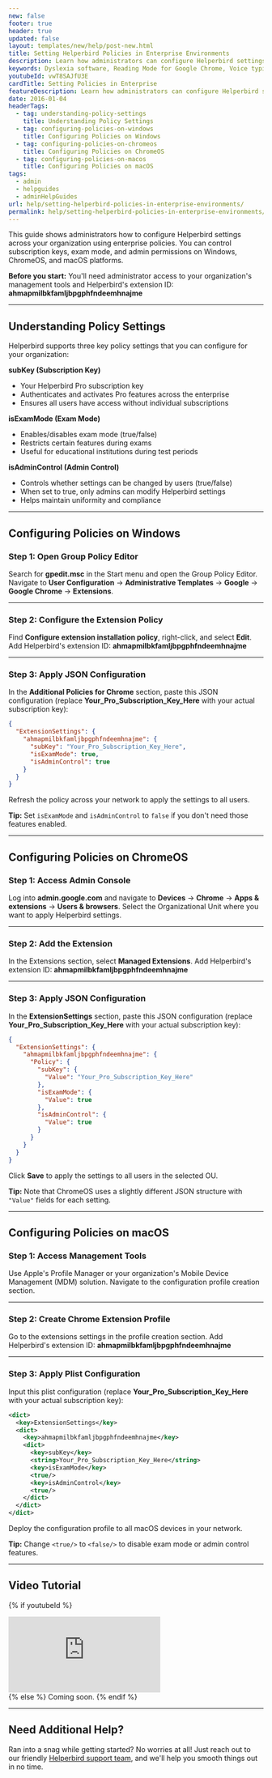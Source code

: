 ```yaml
---
new: false
footer: true
header: true
updated: false
layout: templates/new/help/post-new.html
title: Setting Helperbird Policies in Enterprise Environments
description: Learn how administrators can configure Helperbird settings across Windows, ChromeOS, and macOS platforms using managed policies for subscription keys, exam mode, and admin controls.
keywords: Dyslexia software, Reading Mode for Google Chrome, Voice typing for chrome, Text to speech for chrome, text reader, Immersive Reader, dyslexia fonts, accessibility software, dyslexia software, Helperbird for Edge, Helperbird for Firefox, Helperbird for Chrome, Opendyslexic for Chrome, OpenDyslexic, enterprise policy, Chrome extension policy
youtubeId: vwT8SAJfU3E
cardTitle: Setting Policies in Enterprise
featureDescription: Learn how administrators can configure Helperbird settings across Windows, ChromeOS, and macOS platforms using managed policies for subscription keys, exam mode, and admin controls.
date: 2016-01-04
headerTags:
  - tag: understanding-policy-settings
    title: Understanding Policy Settings
  - tag: configuring-policies-on-windows
    title: Configuring Policies on Windows
  - tag: configuring-policies-on-chromeos
    title: Configuring Policies on ChromeOS
  - tag: configuring-policies-on-macos
    title: Configuring Policies on macOS
tags:
  - admin
  - helpguides
  - adminHelpGuides
url: help/setting-helperbird-policies-in-enterprise-environments/
permalink: help/setting-helperbird-policies-in-enterprise-environments/
---
```


This guide shows administrators how to configure Helperbird settings across your organization using enterprise policies. You can control subscription keys, exam mode, and admin permissions on Windows, ChromeOS, and macOS platforms.

**Before you start:** You'll need administrator access to your organization's management tools and Helperbird's extension ID: **ahmapmilbkfamljbpgphfndeemhnajme**

---

## Understanding Policy Settings

Helperbird supports three key policy settings that you can configure for your organization:

**subKey (Subscription Key)**
- Your Helperbird Pro subscription key
- Authenticates and activates Pro features across the enterprise
- Ensures all users have access without individual subscriptions

**isExamMode (Exam Mode)**
- Enables/disables exam mode (true/false)
- Restricts certain features during exams
- Useful for educational institutions during test periods

**isAdminControl (Admin Control)**
- Controls whether settings can be changed by users (true/false)
- When set to true, only admins can modify Helperbird settings
- Helps maintain uniformity and compliance

---

## Configuring Policies on Windows

### Step 1: Open Group Policy Editor

Search for **gpedit.msc** in the Start menu and open the Group Policy Editor. Navigate to **User Configuration** → **Administrative Templates** → **Google** → **Google Chrome** → **Extensions**.

---

### Step 2: Configure the Extension Policy

Find **Configure extension installation policy**, right-click, and select **Edit**. Add Helperbird's extension ID: **ahmapmilbkfamljbpgphfndeemhnajme**

---

### Step 3: Apply JSON Configuration

In the **Additional Policies for Chrome** section, paste this JSON configuration (replace **Your_Pro_Subscription_Key_Here** with your actual subscription key):

```json
{
  "ExtensionSettings": {
    "ahmapmilbkfamljbpgphfndeemhnajme": {
      "subKey": "Your_Pro_Subscription_Key_Here",
      "isExamMode": true,
      "isAdminControl": true
    }
  }
}
```

Refresh the policy across your network to apply the settings to all users.

**Tip:** Set `isExamMode` and `isAdminControl` to `false` if you don't need those features enabled.

---

## Configuring Policies on ChromeOS

### Step 1: Access Admin Console

Log into **admin.google.com** and navigate to **Devices** → **Chrome** → **Apps & extensions** → **Users & browsers**. Select the Organizational Unit where you want to apply Helperbird settings.

---

### Step 2: Add the Extension

In the Extensions section, select **Managed Extensions**. Add Helperbird's extension ID: **ahmapmilbkfamljbpgphfndeemhnajme**

---

### Step 3: Apply JSON Configuration

In the **ExtensionSettings** section, paste this JSON configuration (replace **Your_Pro_Subscription_Key_Here** with your actual subscription key):

```json
{
  "ExtensionSettings": {
    "ahmapmilbkfamljbpgphfndeemhnajme": {
      "Policy": {
        "subKey": {
          "Value": "Your_Pro_Subscription_Key_Here"
        },
        "isExamMode": {
          "Value": true
        },
        "isAdminControl": {
          "Value": true
        }
      }
    }
  }
}
```

Click **Save** to apply the settings to all users in the selected OU.

**Tip:** Note that ChromeOS uses a slightly different JSON structure with `"Value"` fields for each setting.

---

## Configuring Policies on macOS

### Step 1: Access Management Tools

Use Apple's Profile Manager or your organization's Mobile Device Management (MDM) solution. Navigate to the configuration profile creation section.

---

### Step 2: Create Chrome Extension Profile

Go to the extensions settings in the profile creation section. Add Helperbird's extension ID: **ahmapmilbkfamljbpgphfndeemhnajme**

---

### Step 3: Apply Plist Configuration

Input this plist configuration (replace **Your_Pro_Subscription_Key_Here** with your actual subscription key):

```xml
<dict>
  <key>ExtensionSettings</key>
  <dict>
    <key>ahmapmilbkfamljbpgphfndeemhnajme</key>
    <dict>
      <key>subKey</key>
      <string>Your_Pro_Subscription_Key_Here</string>
      <key>isExamMode</key>
      <true/>
      <key>isAdminControl</key>
      <true/>
    </dict>
  </dict>
</dict>
```

Deploy the configuration profile to all macOS devices in your network.

**Tip:** Change `<true/>` to `<false/>` to disable exam mode or admin control features.

---

## Video Tutorial

{% if youtubeId %}
<div class="aspect-w-16 aspect-h-9 mt-12 mb-12">
<iframe id="videos" src="https://www.youtube-nocookie.com/embed/{{youtubeId}}" title="YouTube video player" frameborder="0" allow="accelerometer; autoplay; clipboard-write; encrypted-media; gyroscope; picture-in-picture; web-share" allowfullscreen></iframe>
</div>
{% else %}
Coming soon.
{% endif %}

---

## Need Additional Help?

Ran into a snag while getting started? No worries at all! Just reach out to our friendly [Helperbird support team](/support/), and we'll help you smooth things out in no time.